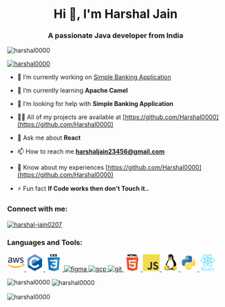 <h1 align="center">Hi 👋, I'm Harshal Jain</h1>
<h3 align="center">A passionate Java developer from India</h3>

<p align="left"> <img src="https://komarev.com/ghpvc/?username=harshal0000&label=Profile%20views&color=0e75b6&style=flat" alt="harshal0000" /> </p>

<p align="left"> <a href="https://github.com/ryo-ma/github-profile-trophy"><img src="https://github-profile-trophy.vercel.app/?username=harshal0000" alt="harshal0000" /></a> </p>

- 🔭 I’m currently working on [Simple Banking Application](https://github.com/Harshal0000)

- 🌱 I’m currently learning **Apache Camel**

- 🤝 I’m looking for help with **Simple Banking Application**

- 👨‍💻 All of my projects are available at [https://github.com/Harshal0000](https://github.com/Harshal0000)

- 💬 Ask me about **React**

- 📫 How to reach me **harshaljain23456@gmail.com**

- 📄 Know about my experiences [https://github.com/Harshal0000](https://github.com/Harshal0000)

- ⚡ Fun fact **If Code works then don't Touch it..**

<h3 align="left">Connect with me:</h3>
<p align="left">
<a href="https://linkedin.com/in/harshal-jain0207" target="blank"><img align="center" src="https://raw.githubusercontent.com/rahuldkjain/github-profile-readme-generator/master/src/images/icons/Social/linked-in-alt.svg" alt="harshal-jain0207" height="30" width="40" /></a>
</p>

<h3 align="left">Languages and Tools:</h3>
<p align="left"> <a href="https://aws.amazon.com" target="_blank" rel="noreferrer"> <img src="https://raw.githubusercontent.com/devicons/devicon/master/icons/amazonwebservices/amazonwebservices-original-wordmark.svg" alt="aws" width="40" height="40"/> </a> <a href="https://www.cprogramming.com/" target="_blank" rel="noreferrer"> <img src="https://raw.githubusercontent.com/devicons/devicon/master/icons/c/c-original.svg" alt="c" width="40" height="40"/> </a> <a href="https://www.w3schools.com/css/" target="_blank" rel="noreferrer"> <img src="https://raw.githubusercontent.com/devicons/devicon/master/icons/css3/css3-original-wordmark.svg" alt="css3" width="40" height="40"/> </a> <a href="https://www.figma.com/" target="_blank" rel="noreferrer"> <img src="https://www.vectorlogo.zone/logos/figma/figma-icon.svg" alt="figma" width="40" height="40"/> </a> <a href="https://cloud.google.com" target="_blank" rel="noreferrer"> <img src="https://www.vectorlogo.zone/logos/google_cloud/google_cloud-icon.svg" alt="gcp" width="40" height="40"/> </a> <a href="https://git-scm.com/" target="_blank" rel="noreferrer"> <img src="https://www.vectorlogo.zone/logos/git-scm/git-scm-icon.svg" alt="git" width="40" height="40"/> </a> <a href="https://www.w3.org/html/" target="_blank" rel="noreferrer"> <img src="https://raw.githubusercontent.com/devicons/devicon/master/icons/html5/html5-original-wordmark.svg" alt="html5" width="40" height="40"/> </a> <a href="https://developer.mozilla.org/en-US/docs/Web/JavaScript" target="_blank" rel="noreferrer"> <img src="https://raw.githubusercontent.com/devicons/devicon/master/icons/javascript/javascript-original.svg" alt="javascript" width="40" height="40"/> </a> <a href="https://www.linux.org/" target="_blank" rel="noreferrer"> <img src="https://raw.githubusercontent.com/devicons/devicon/master/icons/linux/linux-original.svg" alt="linux" width="40" height="40"/> </a> <a href="https://www.python.org" target="_blank" rel="noreferrer"> <img src="https://raw.githubusercontent.com/devicons/devicon/master/icons/python/python-original.svg" alt="python" width="40" height="40"/> </a> <a href="https://reactjs.org/" target="_blank" rel="noreferrer"> <img src="https://raw.githubusercontent.com/devicons/devicon/master/icons/react/react-original-wordmark.svg" alt="react" width="40" height="40"/> </a> </p>

<p><img align="left" src="https://github-readme-stats.vercel.app/api/top-langs?username=harshal0000&show_icons=true&locale=en&layout=compact" alt="harshal0000" /></p>

<p>&nbsp;<img align="center" src="https://github-readme-stats.vercel.app/api?username=harshal0000&show_icons=true&locale=en" alt="harshal0000" /></p>

<p><img align="center" src="https://github-readme-streak-stats.herokuapp.com/?user=harshal0000&" alt="harshal0000" /></p>

